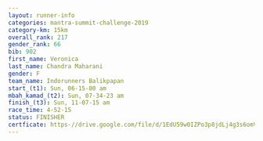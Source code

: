 ```yaml
---
layout: runner-info 
categories: mantra-summit-challenge-2019 
category-km: 15km 
overall_rank: 217
gender_rank: 66
bib: 902
first_name: Veronica
last_name: Chandra Maharani
gender: F
team_name: Indorunners Balikpapan
start_(t1): Sun, 06-15-00 am
mbah_kamad_(t2): Sun, 07-34-23 am
finish_(t3): Sun, 11-07-15 am
race_time: 4-52-15
status: FINISHER
certficate: https-//drive.google.com/file/d/1EdU59w0IZPo3p8jdLj4g3s6omVo7sHLK/view?usp=sharing
---
```

